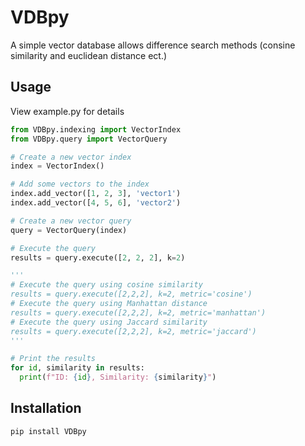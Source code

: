 # VDBpy
A simple vector database allows difference search methods (consine similarity and euclidean distance ect.)


## Usage
View example.py for details

```python
from VDBpy.indexing import VectorIndex
from VDBpy.query import VectorQuery

# Create a new vector index
index = VectorIndex()

# Add some vectors to the index
index.add_vector([1, 2, 3], 'vector1')
index.add_vector([4, 5, 6], 'vector2')

# Create a new vector query
query = VectorQuery(index)

# Execute the query
results = query.execute([2, 2, 2], k=2)

'''
# Execute the query using cosine similarity
results = query.execute([2,2,2], k=2, metric='cosine')
# Execute the query using Manhattan distance
results = query.execute([2,2,2], k=2, metric='manhattan')
# Execute the query using Jaccard similarity
results = query.execute([2,2,2], k=2, metric='jaccard')
'''

# Print the results
for id, similarity in results:
  print(f"ID: {id}, Similarity: {similarity}")
```


## Installation

```bash
pip install VDBpy
```
